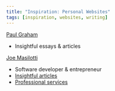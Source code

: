 ```yaml
---
title: "Inspiration: Personal Websites"
tags: [inspiration, websites, writing]
---
```


[Paul Graham](https://paulgraham.com/)

  - Insightful essays & articles

[Joe Masilotti](https://masilotti.com/)

  - Software developer & entrepreneur
  - [Insightful articles](https://masilotti.com/articles/)
  - [Professional services](https://masilotti.com/services/)